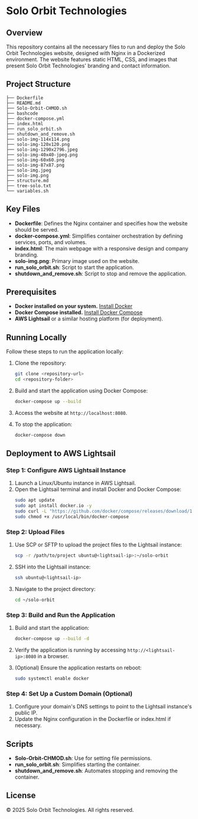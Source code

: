 # Solo Orbit Technologies

## Overview
This repository contains all the necessary files to run and deploy the Solo Orbit Technologies website, designed with Nginx in a Dockerized environment. The website features static HTML, CSS, and images that present Solo Orbit Technologies' branding and contact information.

## Project Structure
```
├── Dockerfile
├── README.md
├── Solo-Orbit-CHMOD.sh
├── bashcode
├── docker-compose.yml
├── index.html
├── run_solo_orbit.sh
├── shutdown_and_remove.sh
├── solo-img-114x114.png
├── solo-img-120x120.png
├── solo-img-1290x2796.jpeg
├── solo-img-40x40-jpeg.png
├── solo-img-60x60.png
├── solo-img-87x87.png
├── solo-img.jpeg
├── solo-img.png
├── structure.md
├── tree-solo.txt
└── variables.sh
```

## Key Files

- **Dockerfile**: Defines the Nginx container and specifies how the website should be served.
- **docker-compose.yml**: Simplifies container orchestration by defining services, ports, and volumes.
- **index.html**: The main webpage with a responsive design and company branding.
- **solo-img.png**: Primary image used on the website.
- **run_solo_orbit.sh**: Script to start the application.
- **shutdown_and_remove.sh**: Script to stop and remove the application.

## Prerequisites

- **Docker installed on your system.** [Install Docker](https://docs.docker.com/get-docker/)
- **Docker Compose installed.** [Install Docker Compose](https://docs.docker.com/compose/install/)
- **AWS Lightsail** or a similar hosting platform (for deployment).

## Running Locally

Follow these steps to run the application locally:

1. Clone the repository:
   ```bash
   git clone <repository-url>
   cd <repository-folder>
   ```

2. Build and start the application using Docker Compose:
   ```bash
   docker-compose up --build
   ```

3. Access the website at `http://localhost:8080`.

4. To stop the application:
   ```bash
   docker-compose down
   ```

## Deployment to AWS Lightsail

### Step 1: Configure AWS Lightsail Instance

1. Launch a Linux/Ubuntu instance in AWS Lightsail.
2. Open the Lightsail terminal and install Docker and Docker Compose:
   ```bash
   sudo apt update
   sudo apt install docker.io -y
   sudo curl -L "https://github.com/docker/compose/releases/download/1.29.2/docker-compose-$(uname -s)-$(uname -m)" -o /usr/local/bin/docker-compose
   sudo chmod +x /usr/local/bin/docker-compose
   ```

### Step 2: Upload Files

1. Use SCP or SFTP to upload the project files to the Lightsail instance:
   ```bash
   scp -r /path/to/project ubuntu@<lightsail-ip>:~/solo-orbit
   ```

2. SSH into the Lightsail instance:
   ```bash
   ssh ubuntu@<lightsail-ip>
   ```

3. Navigate to the project directory:
   ```bash
   cd ~/solo-orbit
   ```

### Step 3: Build and Run the Application

1. Build and start the application:
   ```bash
   docker-compose up --build -d
   ```

2. Verify the application is running by accessing `http://<lightsail-ip>:8080` in a browser.

3. (Optional) Ensure the application restarts on reboot:
   ```bash
   sudo systemctl enable docker
   ```

### Step 4: Set Up a Custom Domain (Optional)

1. Configure your domain's DNS settings to point to the Lightsail instance's public IP.
2. Update the Nginx configuration in the Dockerfile or index.html if necessary.

## Scripts

- **Solo-Orbit-CHMOD.sh**: Use for setting file permissions.
- **run_solo_orbit.sh**: Simplifies starting the container.
- **shutdown_and_remove.sh**: Automates stopping and removing the container.

## License

&copy; 2025 Solo Orbit Technologies. All rights reserved.


